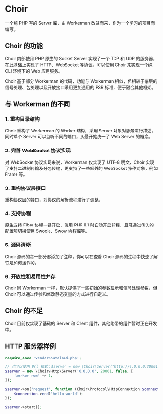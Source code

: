 # Choir

一个纯 PHP 写的 Server 库，由 Workerman 改进而来，作为一个学习的项目而编写。

## Choir 的功能

Choir 内部使用 PHP 原生的 Socket Server 实现了一个 TCP 和 UDP 的服务器，在此基础上实现了 HTTP、WebSocket 等协议，可以使用 Choir 来实现一个纯 CLI 环境下的 Web 应用服务。

Choir 基于部分 Workerman 的代码，功能与 Workerman 相似，但相较于底层的信号处理、包处理以及开放接口采用更加通用的 PSR 标准，便于融合其他框架。

## 与 Workerman 的不同

### 1. 重构目录结构

Choir 重构了 Workerman 的 Worker 结构，采用 Server 对象对服务进行描述，同时单个 Server 可以监听不同的端口，从最开始统一了 Web Server 的概念。

### 2. 完善 WebSocket 协议实现

对 WebSocket 协议实现来说，Workerman 仅实现了 UTF-8 明文，Choir 实现了支持二进制传输及分包传输，更支持了一些额外的 WebSocket 操作对象，例如 Frame 等。

### 3. 重构协议层接口

重构协议层的接口，对协议的解析流程进行了调整。

### 4. 支持协程

原生支持 Fiber 协程一键开启，使用 PHP 8.1 时自动开启纤程，且可通过传入的配置项切换使用 Swoole、Swow 协程库等。

### 5. 源码清晰

Choir 源码的每一部分都添加了注释，你可以在查看 Choir 源码的过程中快速了解它是如何运作的。

### 6. 开放性和易用性并存

Choir 同 Workerman 一样，默认提供了一些初始的参数显示和信号处理参数，但 Choir 可以通过传参和修改静态变量的方式进行自定义。

## Choir 的不足

Choir 目前仅实现了基础的 Server 和 Client 组件，其他附带的组件暂时正在开发中。

## HTTP 服务器样例

```php
require_once 'vendor/autoload.php';

// 也可以使用 Url 模式：$server = new \Choir\Server("http://0.0.0.0:20001");
$server = new \Choir\Http\Server('0.0.0.0', 20001, false, [
    'worker-num' => 8,
]);

$server->on('request', function (Choir\Protocol\HttpConnection $connection) {
    $connection->end('hello world');
});

$server->start();
```
